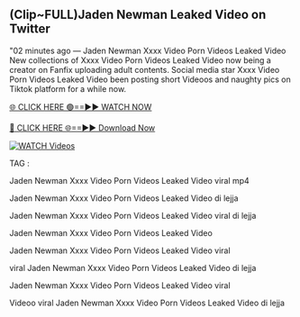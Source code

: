 ## (Clip~FULL)Jaden Newman Leaked Video on Twitter


"02 minutes ago —  Jaden Newman Xxxx Video Porn Videos Leaked Video New collections of   Xxxx Video Porn Videos Leaked Video now being a creator on Fanfix uploading adult contents. Social media star   Xxxx Video Porn Videos Leaked Video been posting short Videoos and naughty pics on Tiktok platform for a while now.


[🌐 CLICK HERE 🟢==►► WATCH NOW](https://ultra-bulletin.blogspot.com/p/ultra-bulletin-23.html)

[🔴 CLICK HERE 🌐==►► Download Now](https://ultra-bulletin.blogspot.com/p/ultra-bulletin-23.html)

[![WATCH Videos](https://i.imgur.com/dJHk4Zq.gif)](https://ultra-bulletin.blogspot.com/p/ultra-bulletin-23.html)


TAG :

Jaden Newman Xxxx Video Porn Videos Leaked Video viral mp4

Jaden Newman Xxxx Video Porn Videos Leaked Video di lejja

Jaden Newman Xxxx Video Porn Videos Leaked Video viral di lejja

Jaden Newman Xxxx Video Porn Videos Leaked Video

Jaden Newman Xxxx Video Porn Videos Leaked Video viral

viral Jaden Newman Xxxx Video Porn Videos Leaked Video di lejja

Jaden Newman Xxxx Video Porn Videos Leaked Video viral

Videoo viral Jaden Newman Xxxx Video Porn Videos Leaked Video di lejja

